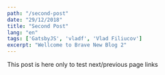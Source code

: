 ```yaml
---
path: "/second-post"
date: "29/12/2018"
title: "Second Post"
lang: "en"
tags: ['GatsbyJS', 'vladf', 'Vlad Filiucov']
excerpt: "Wellcome to Brave New Blog 2"
---
```


This post is here only to test next/previous page links
